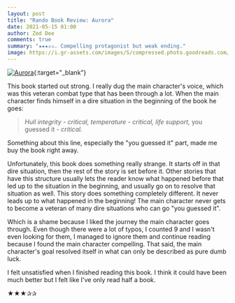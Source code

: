 ```yaml
---
layout: post
title: "Rando Book Review: Aurora"
date: 2021-05-15 01:00
author: Zed Dee
comments: true
summary: "★★★✰✰. Compelling protagonist but weak ending."
image: https://i.gr-assets.com/images/S/compressed.photo.goodreads.com/books/1619022083i/57812191._SR1200,630_.jpg
---
```


[![Aurora](https://m.media-amazon.com/images/I/51yjX6-JFwS.jpg)](https://www.amazon.com/Aurora-Paul-Grzegorzek-ebook/dp/B092TP69Y3){:target="_blank"}

This book started out strong. I really dug the main character's voice, which was this veteran combat type that has been through a lot. When the main character finds himself in a dire situation in the beginning of the book he goes:

> *Hull integrity - critical, temperature - critical, life support,* you guessed it - *critical.*

Something about this line, especially the "you guessed it" part, made me buy the book right away.

Unfortunately, this book does something really strange. It starts off in that dire situation, then the rest of the story is set before it. Other stories that have this structure usually lets the reader know what happened before that led up to the situation in the beginning, and usually go on to resolve that situation as well. This story does something completely different. It never leads up to what happened in the beginning! The main character never gets to become a veteran of many dire situations who can go "you guessed it".

Which is a shame because I liked the journey the main character goes through. Even though there were a lot of typos, I counted 9 and I wasn't even looking for them, I managed to ignore them and continue reading because I found the main character compelling. That said, the main character's goal resolved itself in what can only be described as pure dumb luck.

I felt unsatisfied when I finished reading this book. I think it could have been much better but I felt like I've only read half a book. 

★★★✰✰
